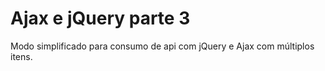 # Ajax e jQuery parte 3

Modo simplificado para consumo de api com jQuery e Ajax com múltiplos itens.


